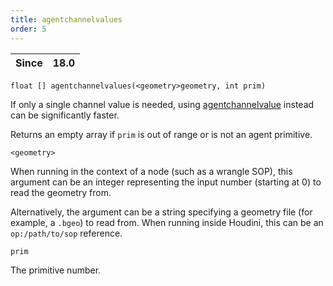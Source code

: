```yaml
---
title: agentchannelvalues
order: 5
---
```

| Since | 18.0 |
| --- | --- |

`float [] agentchannelvalues(<geometry>geometry, int prim)`

If only a single channel value is needed, using [agentchannelvalue](/en/houdini-vex/crowds/agentchannelvalue "Returns the current value of an agent primitive’s channel.") instead can be significantly faster.

Returns an empty array if `prim` is out of range or is not an agent primitive.

`<geometry>`

When running in the context of a node (such as a wrangle SOP), this argument can be an integer representing the input number (starting at 0) to read the geometry from.

Alternatively, the argument can be a string specifying a geometry file (for example, a `.bgeo`) to read from. When running inside Houdini, this can be an `op:/path/to/sop` reference.

`prim`

The primitive number.
